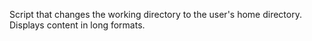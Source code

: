 Script that changes the working directory to the user's home directory.
Displays content in long formats.
